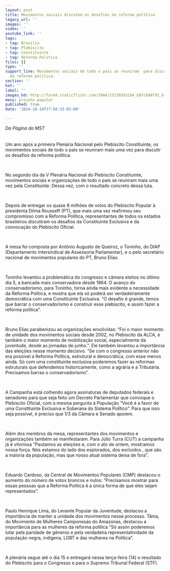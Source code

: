 ```yaml
---
layout: post
title: Movimentos sociais discutem os desafios da reforma política
legacy_url: ''
images: ''
video: ''
youtube_link: ''
tags:
- tag: Brasília
- tag: Plebiscito
- tag: Constituinte
- tag: Reforma-Política
files: []
type: ''
support_line: Movimentos sociais de todo o país se reuniram  para discutir os desafios
  da reforma política.
section: ''
hat: ''
label: ''
images_hd: http://farm4.staticflickr.com/3944/15139393184_b8fcb84f91_b.jpg
menu: projeto popular
published: true
date: '2014-10-14T17:50:33-03:00'

---
```

<p><em>Da P&aacute;gina do MST</em><br />
<br />
<br />
Um ano ap&oacute;s a primeira Plen&aacute;ria Nacional pelo Plebiscito Constituinte, os movimentos sociais de todo o pa&iacute;s se reuniram mais uma vez para discutir os desafios da reforma pol&iacute;tica.</p>

<p>&nbsp;</p>

<p>No segundo dia da V Plen&aacute;ria Nacional do Plebiscito Constituinte, movimentos sociais e organiza&ccedil;&otilde;es de todo o pa&iacute;s se reuniram mais uma vez pela Constituinte. Dessa vez, com o resultado concreto dessa luta.</p>

<p>&nbsp;</p>

<p>Depois de entregar os quase 8 milh&otilde;es de votos do Plebiscito Popular &agrave; presidenta Dilma Rousseff (PT), que mais uma vez reafirmou seu compromisso com a Reforma Pol&iacute;tica, representantes de todos os estados brasileiros discutiram os desafios da Constituinte Exclusiva e da convoca&ccedil;&atilde;o do Plebiscito Oficial.</p>

<p>&nbsp;</p>

<p>A mesa foi composta por Ant&ocirc;nio Augusto de Queiroz, o Toninho, do DIAP (Departamento Intersindical de Assessoria Parlamentar), e o pelo secret&aacute;rio nacional de movimentos populares do PT, Bruno Elias.</p>

<p>&nbsp;</p>

<p>Toninho levantou a problem&aacute;tica do congresso e c&acirc;mara eleitos no &uacute;ltimo dia 5, a bancada mais conservadora desde 1964. O avan&ccedil;o do conservadorismo, para Toninho, torna ainda mais evidente a necessidade da Reforma Politica, e mostra que ela s&oacute; poder&aacute; ser verdadeiramente democr&aacute;tica com uma Constituinte Exclusiva. &ldquo;O desafio &eacute; grande, temos que barrar o conservadorismo e construir esse plebiscito, e assim fazer a reforma pol&iacute;tica&rdquo;.</p>

<p>&nbsp;</p>

<p>Bruno Elias parabenizou as organiza&ccedil;&otilde;es envolvidas: &ldquo;Foi o maior momento de unidade dos movimentos sociais desde 2002, no Plebiscito da ALCA, e tamb&eacute;m o maior momento de mobiliza&ccedil;&atilde;o social, especialmente da juventude, desde as jornadas de junho.&rdquo;. Ele tamb&eacute;m levantou a import&acirc;ncia das elei&ccedil;&otilde;es nesse momento decisivo. &ldquo;Se com o congresso anterior n&atilde;o era poss&iacute;vel a Reforma Pol&iacute;tica, estrutural e democr&aacute;tica, com esse menos ainda. S&oacute; com uma constituinte exclusiva poderemos fazer as reformas estruturais que defendemos historicamente, como a agr&aacute;ria e a Tribut&aacute;ria. Precisamos barras o conservadorismo&rdquo;.</p>

<p>&nbsp;</p>

<p>A Campanha est&aacute; colhendo agora assinaturas de deputados federais e senadores para que seja feito um Decreto Parlamentar que convoque o Plebiscito Oficial, com a mesma pergunta &agrave; Popula&ccedil;&atilde;o &ldquo;Voc&ecirc; &eacute; a favor de uma Constituinte Exclusiva e Soberana do Sistema Pol&iacute;tico&rdquo;. Para que isso seja poss&iacute;vel, &eacute; preciso que 1/3 da C&acirc;mara e Senado apoiem. &nbsp;</p>

<p>&nbsp;</p>

<p>Al&eacute;m dos membros da mesa, representantes dos movimentos e organiza&ccedil;&otilde;es tamb&eacute;m se manifestaram. Para J&uacute;lio Turra (CUT) a campanha j&aacute; &eacute; vitoriosa &ldquo;Pautamos as elei&ccedil;&otilde;es e, com o ato de ontem, mostramos nossa for&ccedil;a. N&oacute;s estamos do lado dos explorados, dos exclu&iacute;dos , que s&atilde;o a maioria da popula&ccedil;&atilde;o, mas que nosso atual sistema deixa de fora&rdquo;.</p>

<p>&nbsp;</p>

<p>Eduardo Cardoso, da Central de Movimentos Populares (CMP) destacou o aumento do n&uacute;mero de votos brancos e nulos: &ldquo;Precisamos mostrar para essas pessoas que a Reforma Pol&iacute;tica &eacute; a &uacute;nica forma de que eles sejam representados&rdquo;.</p>

<p>&nbsp;</p>

<p>Paulo Henrique Lima, do Levante Popular da Juventude, destacou a import&acirc;ncia de manter a unidade dos movimentos nesse processo. T&acirc;nia, do Movimento de Mulheres Camponesas do Amazonas, destacou a import&acirc;ncia para as mulheres da reforma pol&iacute;tica &ldquo;S&oacute; assim poderemos lutar pela paridade de g&ecirc;neros e pela verdadeira representatividade da popula&ccedil;&atilde;o negra, ind&iacute;gena, LGBT e das mulheres na Pol&iacute;tica&rdquo;.</p>

<p>&nbsp;</p>

<p>A plen&aacute;ria segue at&eacute; o dia 15 e entregar&aacute; nessa ter&ccedil;a-feira (14) o resultado do Plebiscito para o Congresso e para o Supremo Tribunal Federal (STF).</p>
